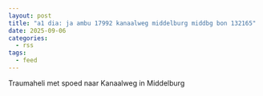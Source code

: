 ```yaml
---
layout: post
title: "a1 dia: ja ambu 17992 kanaalweg middelburg middbg bon 132165"
date: 2025-09-06
categories: 
  - rss
tags: 
  - feed
---
```


Traumaheli met spoed naar Kanaalweg in Middelburg
